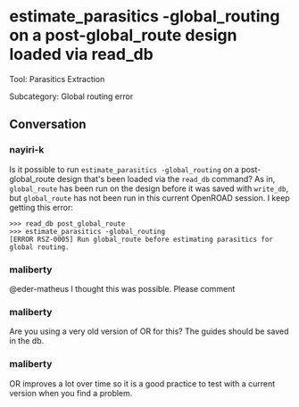 # estimate_parasitics -global_routing on a post-global_route design loaded via read_db

Tool: Parasitics Extraction

Subcategory: Global routing error

## Conversation

### nayiri-k
Is it possible to run `estimate_parasitics -global_routing` on a post-global_route design that's been loaded via the `read_db` command? As in, `global_route` has been run on the design before it was saved with `write_db`, but `global_route` has not been run in this current OpenROAD session. I keep getting this error:

```
>>> read_db post_global_route
>>> estimate_parasitics -global_routing
[ERROR RSZ-0005] Run global_route before estimating parasitics for global routing.
```

### maliberty
@eder-matheus I thought this was possible.  Please comment

### maliberty
Are you using a very old version of OR for this?  The guides should be saved in the db.

### maliberty
OR improves a lot over time so it is a good practice to test with a current version when you find a problem.

